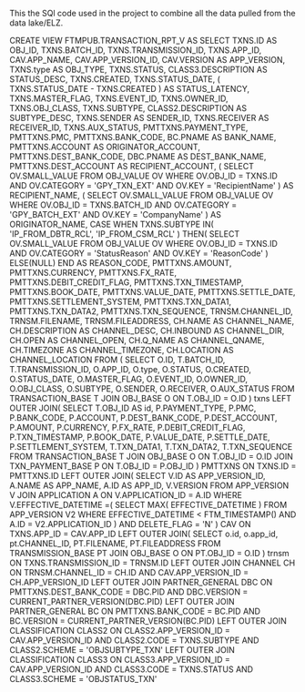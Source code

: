 This the SQl code used in the project to combine all the data pulled from the data lake/ELZ.

CREATE
    VIEW FTMPUB.TRANSACTION_RPT_V AS SELECT
        TXNS.ID AS OBJ_ID,
        TXNS.BATCH_ID,
        TXNS.TRANSMISSION_ID,
        TXNS.APP_ID,
        CAV.APP_NAME,
        CAV.APP_VERSION_ID,
        CAV.VERSION AS APP_VERSION,
        TXNS.type AS OBJ_TYPE,
        TXNS.STATUS,
        CLASS3.DESCRIPTION AS STATUS_DESC,
        TXNS.CREATED,
        TXNS.STATUS_DATE,
        (
            TXNS.STATUS_DATE - TXNS.CREATED
        ) AS STATUS_LATENCY,
        TXNS.MASTER_FLAG,
        TXNS.EVENT_ID,
        TXNS.OWNER_ID,
        TXNS.OBJ_CLASS,
        TXNS.SUBTYPE,
        CLASS2.DESCRIPTION AS SUBTYPE_DESC,
        TXNS.SENDER AS SENDER_ID,
        TXNS.RECEIVER AS RECEIVER_ID,
        TXNS.AUX_STATUS,
        PMTTXNS.PAYMENT_TYPE,
        PMTTXNS.PMC,
        PMTTXNS.BANK_CODE,
        BC.PNAME AS BANK_NAME,
        PMTTXNS.ACCOUNT AS ORIGINATOR_ACCOUNT,
        PMTTXNS.DEST_BANK_CODE,
        DBC.PNAME AS DEST_BANK_NAME,
        PMTTXNS.DEST_ACCOUNT AS RECIPIENT_ACCOUNT,
        (
            SELECT
                OV.SMALL_VALUE
            FROM
                OBJ_VALUE OV
            WHERE
                OV.OBJ_ID = TXNS.ID
                AND OV.CATEGORY = 'GPY_TXN_EXT'
                AND OV.KEY = 'RecipientName'
        ) AS RECIPIENT_NAME,
        (
            SELECT
                OV.SMALL_VALUE
            FROM
                OBJ_VALUE OV
            WHERE
                OV.OBJ_ID = TXNS.BATCH_ID
                AND OV.CATEGORY = 'GPY_BATCH_EXT'
                AND OV.KEY = 'CompanyName'
        ) AS ORIGINATOR_NAME,
        CASE
            WHEN TXNS.SUBTYPE IN(
                'IP_FROM_DBTR_RCL',
                'IP_FROM_CSM_RCL'
            ) THEN(
                SELECT
                    OV.SMALL_VALUE
                FROM
                    OBJ_VALUE OV
                WHERE
                    OV.OBJ_ID = TXNS.ID
                    AND OV.CATEGORY = 'StatusReason'
                    AND OV.KEY = 'ReasonCode'
            )
            ELSE(NULL)
        END AS REASON_CODE,
        PMTTXNS.AMOUNT,
        PMTTXNS.CURRENCY,
        PMTTXNS.FX_RATE,
        PMTTXNS.DEBIT_CREDIT_FLAG,
        PMTTXNS.TXN_TIMESTAMP,
        PMTTXNS.BOOK_DATE,
        PMTTXNS.VALUE_DATE,
        PMTTXNS.SETTLE_DATE,
        PMTTXNS.SETTLEMENT_SYSTEM,
        PMTTXNS.TXN_DATA1,
        PMTTXNS.TXN_DATA2,
        PMTTXNS.TXN_SEQUENCE,
        TRNSM.CHANNEL_ID,
        TRNSM.FILENAME,
        TRNSM.FILEADDRESS,
        CH.NAME AS CHANNEL_NAME,
        CH.DESCRIPTION AS CHANNEL_DESC,
        CH.INBOUND AS CHANNEL_DIR,
        CH.OPEN AS CHANNEL_OPEN,
        CH.Q_NAME AS CHANNEL_QNAME,
        CH.TIMEZONE AS CHANNEL_TIMEZONE,
        CH.LOCATION AS CHANNEL_LOCATION
    FROM
        (
            SELECT
                O.ID,
                T.BATCH_ID,
                T.TRANSMISSION_ID,
                O.APP_ID,
                O.type,
                O.STATUS,
                O.CREATED,
                O.STATUS_DATE,
                O.MASTER_FLAG,
                O.EVENT_ID,
                O.OWNER_ID,
                O.OBJ_CLASS,
                O.SUBTYPE,
                O.SENDER,
                O.RECEIVER,
                O.AUX_STATUS
            FROM
                TRANSACTION_BASE T
            JOIN OBJ_BASE O ON
                T.OBJ_ID = O.ID
        ) txns
    LEFT OUTER JOIN(
            SELECT
                T.OBJ_ID AS id,
                P.PAYMENT_TYPE,
                P.PMC,
                P.BANK_CODE,
                P.ACCOUNT,
                P.DEST_BANK_CODE,
                P.DEST_ACCOUNT,
                P.AMOUNT,
                P.CURRENCY,
                P.FX_RATE,
                P.DEBIT_CREDIT_FLAG,
                P.TXN_TIMESTAMP,
                P.BOOK_DATE,
                P.VALUE_DATE,
                P.SETTLE_DATE,
                P.SETTLEMENT_SYSTEM,
                T.TXN_DATA1,
                T.TXN_DATA2,
                T.TXN_SEQUENCE
            FROM
                TRANSACTION_BASE T
            JOIN OBJ_BASE O ON
                T.OBJ_ID = O.ID
            JOIN TXN_PAYMENT_BASE P ON
                T.OBJ_ID = P.OBJ_ID
        ) PMTTXNS ON
        TXNS.ID = PMTTXNS.ID
    LEFT OUTER JOIN(
            SELECT
                V.ID AS APP_VERSION_ID,
                A.NAME AS APP_NAME,
                A.ID AS APP_ID,
                V.VERSION
            FROM
                APP_VERSION V
            JOIN APPLICATION A ON
                V.APPLICATION_ID = A.ID
            WHERE
                V.EFFECTIVE_DATETIME =(
                    SELECT
                        MAX( EFFECTIVE_DATETIME )
                    FROM
                        APP_VERSION V2
                    WHERE
                        EFFECTIVE_DATETIME < FTM_TIMESTAMP()
                        AND A.ID = V2.APPLICATION_ID
                )
                AND DELETE_FLAG = 'N'
        ) CAV ON
        TXNS.APP_ID = CAV.APP_ID
    LEFT OUTER JOIN(
            SELECT
                o.id,
                o.app_id,
                pt.CHANNEL_ID,
                PT.FILENAME,
                PT.FILEADDRESS
            FROM
                TRANSMISSION_BASE PT
            JOIN OBJ_BASE O ON
                PT.OBJ_ID = O.ID
        ) trnsm ON
        TXNS.TRANSMISSION_ID = TRNSM.ID
    LEFT OUTER JOIN CHANNEL CH ON
        TRNSM.CHANNEL_ID = CH.ID
        AND CAV.APP_VERSION_ID = CH.APP_VERSION_ID
    LEFT OUTER JOIN PARTNER_GENERAL DBC ON
        PMTTXNS.DEST_BANK_CODE = DBC.PID
        AND DBC.VERSION = CURRENT_PARTNER_VERSION(DBC.PID)
    LEFT OUTER JOIN PARTNER_GENERAL BC ON
        PMTTXNS.BANK_CODE = BC.PID
        AND BC.VERSION = CURRENT_PARTNER_VERSION(BC.PID)
    LEFT OUTER JOIN CLASSIFICATION CLASS2 ON
        CLASS2.APP_VERSION_ID = CAV.APP_VERSION_ID
        AND CLASS2.CODE = TXNS.SUBTYPE
        AND CLASS2.SCHEME = 'OBJSUBTYPE_TXN'
    LEFT OUTER JOIN CLASSIFICATION CLASS3 ON
        CLASS3.APP_VERSION_ID = CAV.APP_VERSION_ID
        AND CLASS3.CODE = TXNS.STATUS
        AND CLASS3.SCHEME = 'OBJSTATUS_TXN'

